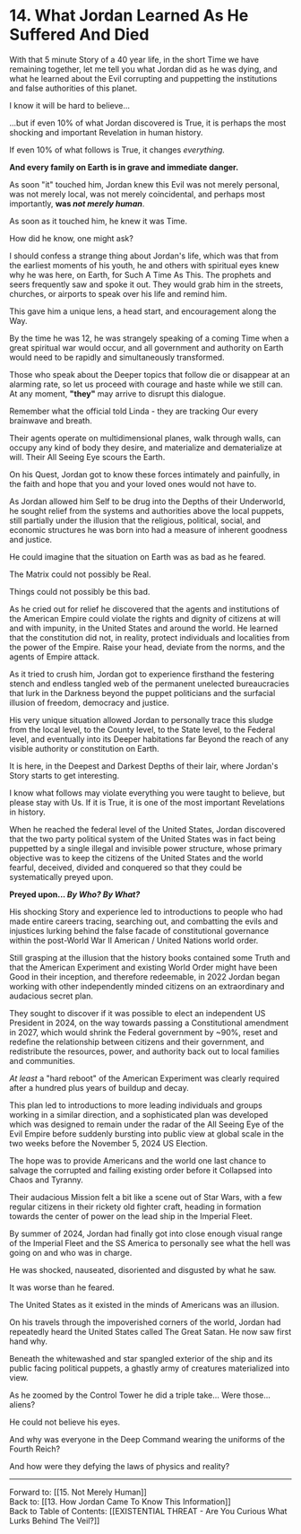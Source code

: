 # 14. What Jordan Learned As He Suffered And Died

With that 5 minute Story of a 40 year life, in the short Time we have remaining together, let me tell you what Jordan did as he was dying, and what he learned about the Evil corrupting and puppetting the institutions and false authorities of this planet.  

I know it will be hard to believe...

...but if even 10% of what Jordan discovered is True, it is perhaps the most shocking and important Revelation in human history. 

If even 10% of what follows is True, it changes *everything.*

**And every family on Earth is in grave and immediate danger.** 

As soon "it" touched him, Jordan knew this Evil was not merely personal, was not merely local, was not merely coincidental, and perhaps most importantly, **was *not merely human***. 

As soon as it touched him, he knew it was Time. 

How did he know, one might ask? 

I should confess a strange thing about Jordan's life, which was that from the earliest moments of his youth, he and others with spiritual eyes knew why he was here, on Earth, for Such A Time As This. The prophets and seers frequently saw and spoke it out. They would grab him in the streets, churches, or airports to speak over his life and remind him. 

This gave him a unique lens, a head start, and encouragement along the Way. 

By the time he was 12, he was strangely speaking of a coming Time when a great spiritual war would occur, and all government and authority on Earth would need to be rapidly and simultaneously transformed. 

Those who speak about the Deeper topics that follow die or disappear at an alarming rate, so let us proceed with courage and haste while we still can. At any moment, **"they"** may arrive to disrupt this dialogue. 

Remember what the official told Linda - they are tracking Our every brainwave and breath. 

Their agents operate on multidimensional planes, walk through walls, can occupy any kind of body they desire, and materialize and dematerialize at will. Their All Seeing Eye scours the Earth. 

On his Quest, Jordan got to know these forces intimately and painfully, in the faith and hope that you and your loved ones would not have to. 

As Jordan allowed him Self to be drug into the Depths of their Underworld, he sought relief from the systems and authorities above the local puppets, still partially under the illusion that the religious, political, social, and economic structures he was born into had a measure of inherent goodness and justice. 

He could imagine that the situation on Earth was as bad as he feared. 

The Matrix could not possibly be Real. 

Things could not possibly be this bad. 

As he cried out for relief he discovered that the agents and institutions of the American Empire could violate the rights and dignity of citizens at will and with impunity, in the United States and around the world. He learned that the constitution did not, in reality, protect individuals and localities from the power of the Empire. Raise your head, deviate from the norms, and the agents of Empire attack. 

As it tried to crush him, Jordan got to experience firsthand the festering stench and endless tangled web of the permanent unelected bureaucracies that lurk in the Darkness beyond the puppet politicians and the surfacial illusion of freedom, democracy and justice. 

His very unique situation allowed Jordan to personally trace this sludge from the local level, to the County level, to the State level, to the Federal level, and eventually into its Deeper habitations far Beyond the reach of any visible authority or constitution on Earth. 

It is here, in the Deepest and Darkest Depths of their lair, where Jordan's Story starts to get interesting. 

I know what follows may violate everything you were taught to believe, but please stay with Us. If it is True, it is one of the most important Revelations in history. 

When he reached the federal level of the United States, Jordan discovered that the two party political system of the United States was in fact being puppetted by a single illegal and invisible power structure, whose primary objective was to keep the citizens of the United States and the world fearful, deceived, divided and conquered so that they could be systematically preyed upon. 

**Preyed upon... *By Who? By What?***  

His shocking Story and experience led to introductions to people who had made entire careers tracing, searching out, and combatting the evils and injustices lurking behind the false facade of constitutional governance within the post-World War II American / United Nations world order. 

Still grasping at the illusion that the history books contained some Truth and that the American Experiment and existing World Order might have been Good in their inception, and therefore redeemable, in 2022 Jordan began working with other independently minded citizens on an extraordinary and audacious secret plan. 

They sought to discover if it was possible to elect an independent US President in 2024, on the way towards passing a Constitutional amendment in 2027, which would shrink the Federal government by ~90%, reset and redefine the relationship between citizens and their government, and redistribute the resources, power, and authority back out to local families and communities. 

*At least* a "hard reboot" of the American Experiment was clearly required after a hundred plus years of buildup and decay. 

This plan led to introductions to more leading individuals and groups working in a similar direction, and a sophisticated plan was developed which was designed to remain under the radar of the All Seeing Eye of the Evil Empire before suddenly bursting into public view at global scale in the two weeks before the November 5, 2024 US Election. 

The hope was to provide Americans and the world one last chance to salvage the corrupted and failing existing order before it Collapsed into Chaos and Tyranny. 

Their audacious Mission felt a bit like a scene out of Star Wars, with a few regular citizens in their rickety old fighter craft, heading in formation towards the center of power on the lead ship in the Imperial Fleet. 

By summer of 2024, Jordan had finally got into close enough visual range of the Imperial Fleet and the SS America to personally see what the hell was going on and who was in charge.

He was shocked, nauseated, disoriented and disgusted by what he saw. 

It was worse than he feared. 

The United States as it existed in the minds of Americans was an illusion. 

On his travels through the impoverished corners of the world, Jordan had repeatedly heard the United States called The Great Satan. He now saw first hand why. 

Beneath the whitewashed and star spangled exterior of the ship and its public facing political puppets, a ghastly army of creatures materialized into view.

As he zoomed by the Control Tower he did a triple take... Were those... aliens? 

He could not believe his eyes. 

And why was everyone in the Deep Command wearing the uniforms of the Fourth Reich? 

And how were they defying the laws of physics and reality? 

____

Forward to: [[15. Not Merely Human]]        
Back to: [[13. How Jordan Came To Know This Information]]  
Back to Table of Contents: [[EXISTENTIAL THREAT - Are You Curious What Lurks Behind The Veil?]]      



